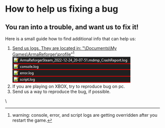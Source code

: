 # How to help us fixing a bug

## You ran into a trouble, and want us to fix it!

Here is a small guide how to find additional info that can help us:

1. [Send us logs. They are located in: "\Documents\My Games\ArmaReforger\profile"](#user-content-fn-1)[^1]![](<../../.gitbook/assets/image (2) (2).png>)&#x20;
2. If you are playing on XBOX, try to reproduce bug on pc.
3. Send us a way to reproduce the bug, if possible.

\


[^1]: warning: console, error, and script logs are getting overridden after you restart the game.
